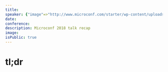 ```yaml
---
title:
speaker: {"image"=>"http://www.microconf.com/starter/wp-content/uploads/sites/5/2018/03/courtland-allen-headshot-262x272.jpg", "name"=>"Courtland Allen", "title"=>"Indie Hacker, Stripe", "bioUrl"=>"http://www.microconf.com/starter/speakers/courtland-allen/", "twitter"=>"", "website"=>""}
date:
conference:
description: Microconf 2018 talk recap
image:
isPublic: true
---
```


# tl;dr

